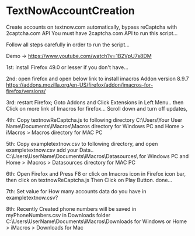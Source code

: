 # TextNowAccountCreation
Create accounts on textnow.com automatically, bypass reCaptcha with 2captcha.com API
You must have 2captcha.com API to run this script...

Follow all steps carefully in order to run the script...

Demo -> https://www.youtube.com/watch?v=1B2VpU7s8DM

1st: install Firefox 49.0 or lesser if you don't have...

2nd: open firefox and  open below link to install imacros Addon version 8.9.7
https://addons.mozilla.org/en-US/firefox/addon/imacros-for-firefox/versions/

3rd: restart Firefox; Goto Addons and Click Extensions in Left Menu.. then Click on more link of Imacros for firefox...
Scroll down and turn off updates,

4th: Copy textnowReCaptcha.js to following directory
  C:\Users\Your User Name\Documents\iMacros\Macros directory for Windows PC
and 
  Home > iMacros > Macros directory for MAC PC

5th: Copy exampletextnow.csv to following directory, and open exampletextnow.csv add your Data..
  C:\Users\UserName\Documents\iMacros\Datasources\  for Windows PC
and 
  Home > iMacros > Datasources directory for MAC PC	

6th: Open Firefox and Press F8 or click on Imacros icon in Firefox icon bar, then click on textnowReCaptcha.js
   Then Click on Play Button. done... 

7th: Set value for How many accounts data do you have in exampletextnow.csv?

8th: Recently Created phone numbers will be saved in myPhoneNumbers.csv in Downloads folder
  C:\Users\UserName\Documents\iMacros\Downloads for Windows or
  Home > iMacros > Downloads for Mac
